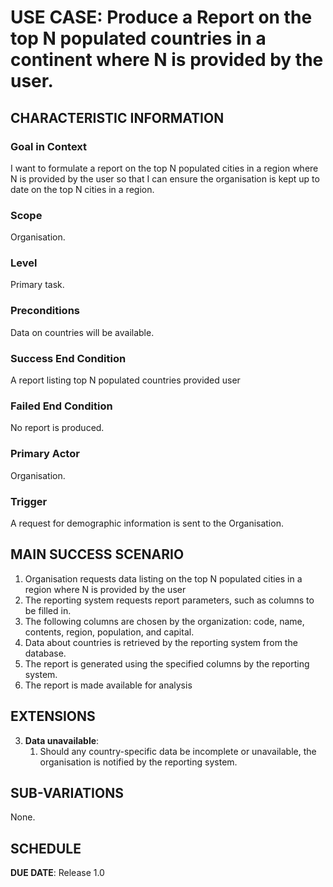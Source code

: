 # USE CASE: Produce a Report on the top N populated countries in a continent where N is provided by the user.

## CHARACTERISTIC INFORMATION

### Goal in Context

I want to formulate a report on the top N populated cities in a region where N is provided by the user so that I can ensure the organisation is kept up to date on the top N cities in a region.

### Scope

Organisation.

### Level

Primary task.

### Preconditions

Data on countries will be available.

### Success End Condition

A report listing top N populated countries provided user

### Failed End Condition

No report is produced.

### Primary Actor

Organisation.

### Trigger

A request for demographic information is sent to the Organisation.

## MAIN SUCCESS SCENARIO

1. Organisation requests data listing on the top N populated cities in a region where N is provided by the user
2. The reporting system requests report parameters, such as columns to be filled in.
3. The following columns are chosen by the organization: code, name, contents, region, population, and capital.
4. Data about countries is retrieved by the reporting system from the database.
5. The report is generated using the specified columns by the reporting system.
6. The report is made available for analysis
## EXTENSIONS

3. **Data unavailable**:
    1. Should any country-specific data be incomplete or unavailable, the organisation is notified by the reporting system.

## SUB-VARIATIONS

None.

## SCHEDULE

**DUE DATE**: Release 1.0